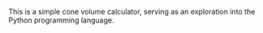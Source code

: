 This is a simple cone volume calculator, serving as an exploration into the Python programming language.
